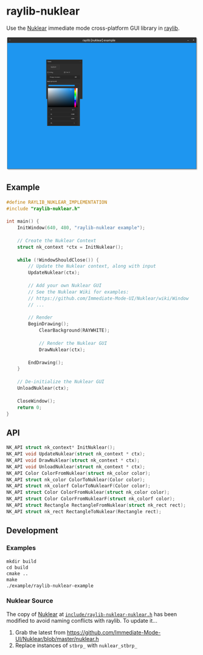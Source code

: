 # raylib-nuklear

Use the [Nuklear](https://github.com/Immediate-Mode-UI/Nuklear) immediate mode cross-platform GUI library in [raylib](https://www.raylib.com/).

![raylib-nuklear-example screenshot](examples/raylib-nuklear-example.png)

## Example

``` c
#define RAYLIB_NUKLEAR_IMPLEMENTATION
#include "raylib-nuklear.h"

int main() {
    InitWindow(640, 480, "raylib-nuklear example");

    // Create the Nuklear Context
    struct nk_context *ctx = InitNuklear();

    while (!WindowShouldClose()) {
        // Update the Nuklear context, along with input
        UpdateNuklear(ctx);

        // Add your own Nuklear GUI
        // See the Nuklear Wiki for examples:
        // https://github.com/Immediate-Mode-UI/Nuklear/wiki/Window
        // ...

        // Render
        BeginDrawing();
            ClearBackground(RAYWHITE);

            // Render the Nuklear GUI
            DrawNuklear(ctx);

        EndDrawing();
    }

    // De-initialize the Nuklear GUI
    UnloadNuklear(ctx);

    CloseWindow();
    return 0;
}
```

## API

``` c
NK_API struct nk_context* InitNuklear();
NK_API void UpdateNuklear(struct nk_context * ctx);
NK_API void DrawNuklear(struct nk_context * ctx);
NK_API void UnloadNuklear(struct nk_context * ctx);
NK_API Color ColorFromNuklear(struct nk_color color);
NK_API struct nk_color ColorToNuklear(Color color);
NK_API struct nk_colorf ColorToNuklearF(Color color);
NK_API struct Color ColorFromNuklear(struct nk_color color);
NK_API struct Color ColorFromNuklearF(struct nk_colorf color);
NK_API struct Rectangle RectangleFromNuklear(struct nk_rect rect);
NK_API struct nk_rect RectangleToNuklear(Rectangle rect);
```

## Development

### Examples
```
mkdir build
cd build
cmake ..
make
./example/raylib-nuklear-example
```

### Nuklear Source

The copy of [Nuklear](https://github.com/Immediate-Mode-UI/Nuklear) at [`include/raylib-nuklear-nuklear.h`](include/raylib-nuklear-nuklear.h) has been modified to avoid naming conflicts with raylib. To update it...

1. Grab the latest from https://github.com/Immediate-Mode-UI/Nuklear/blob/master/nuklear.h
2. Replace instances of `stbrp_` with `nuklear_stbrp_`
